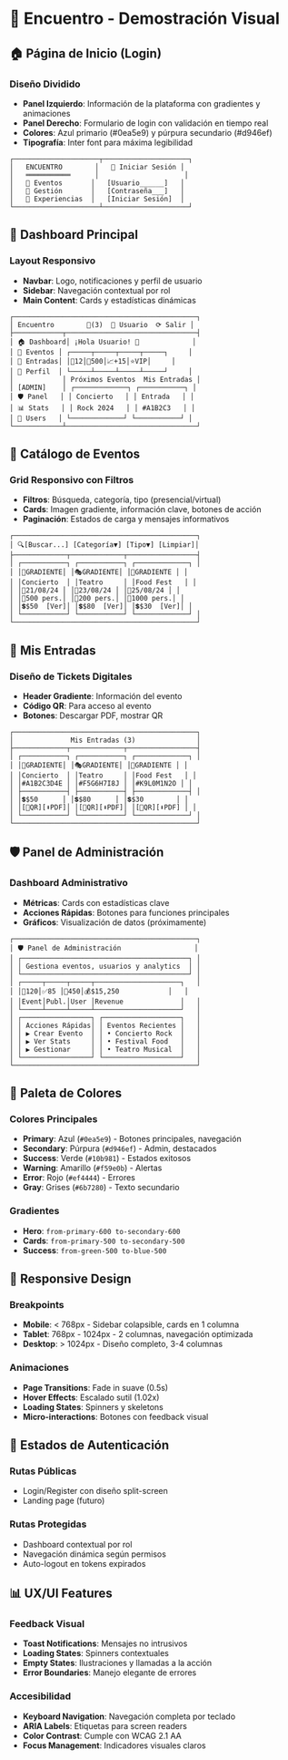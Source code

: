 # 🎨 Encuentro - Demostración Visual

## 🏠 Página de Inicio (Login)

### Diseño Dividido
- **Panel Izquierdo**: Información de la plataforma con gradientes y animaciones
- **Panel Derecho**: Formulario de login con validación en tiempo real
- **Colores**: Azul primario (#0ea5e9) y púrpura secundario (#d946ef)
- **Tipografía**: Inter font para máxima legibilidad

```
┌─────────────────────┬─────────────────────┐
│   ENCUENTRO        │   🔐 Iniciar Sesión │
│   ═══════════      │                     │
│   🎉 Eventos       │   [Usuario______]   │
│   📱 Gestión       │   [Contraseña___]   │
│   🎫 Experiencias  │   [Iniciar Sesión]  │
└─────────────────────┴─────────────────────┘
```

## 📱 Dashboard Principal

### Layout Responsivo
- **Navbar**: Logo, notificaciones y perfil de usuario
- **Sidebar**: Navegación contextual por rol
- **Main Content**: Cards y estadísticas dinámicas

```
┌─────────────────────────────────────────────┐
│ Encuentro        🔔(3)  👤 Usuario  ⟳ Salir │
├────────────┬────────────────────────────────┤
│ 🏠 Dashboard│ ¡Hola Usuario! 👋             │
│ 📅 Eventos │ ┌─────┬─────┬─────┬─────┐     │
│ 🎫 Entradas│ │📅12│👥500│📈+15│⭐VIP│     │
│ 👤 Perfil  │ └─────┴─────┴─────┴─────┘     │
│            │ Próximos Eventos  Mis Entradas │
│ [ADMIN]    │ ┌─────────────┐ ┌───────────┐ │
│ 🛡️ Panel   │ │ Concierto   │ │ Entrada   │ │
│ 📊 Stats   │ │ Rock 2024   │ │ #A1B2C3   │ │
│ 👥 Users   │ └─────────────┘ └───────────┘ │
└────────────┴────────────────────────────────┘
```

## 🎪 Catálogo de Eventos

### Grid Responsivo con Filtros
- **Filtros**: Búsqueda, categoría, tipo (presencial/virtual)
- **Cards**: Imagen gradiente, información clave, botones de acción
- **Paginación**: Estados de carga y mensajes informativos

```
┌─────────────────────────────────────────────┐
│ 🔍[Buscar...] [Categoría▼] [Tipo▼] [Limpiar]│
├─────────────┬─────────────┬─────────────────┤
│ ┌───────────┐ ┌───────────┐ ┌─────────────┐ │
│ │🎵GRADIENTE│ │🎭GRADIENTE│ │🍕GRADIENTE │ │
│ │Concierto  │ │Teatro     │ │Food Fest   │ │
│ │📅21/08/24 │ │📅23/08/24 │ │📅25/08/24 │ │
│ │👥500 pers.│ │👥200 pers.│ │👥1000 pers.│ │
│ │💲$50  [Ver]│ │💲$80  [Ver]│ │💲$30  [Ver]│ │
│ └───────────┘ └───────────┘ └─────────────┘ │
└─────────────────────────────────────────────┘
```

## 🎫 Mis Entradas

### Diseño de Tickets Digitales
- **Header Gradiente**: Información del evento
- **Código QR**: Para acceso al evento
- **Botones**: Descargar PDF, mostrar QR

```
┌─────────────────────────────────────────────┐
│              Mis Entradas (3)               │
├─────────────┬─────────────┬─────────────────┤
│ ┌───────────┐ ┌───────────┐ ┌─────────────┐ │
│ │🎵GRADIENTE│ │🎭GRADIENTE│ │🍕GRADIENTE │ │
│ │Concierto  │ │Teatro     │ │Food Fest   │ │
│ │#A1B2C3D4E │ │#F5G6H7I8J │ │#K9L0M1N2O │ │
│ ├───────────┤ ├───────────┤ ├─────────────┤ │
│ │💲$50      │ │💲$80      │ │💲$30        │ │
│ │[📱QR][⬇PDF]│ │[📱QR][⬇PDF]│ │[📱QR][⬇PDF] │ │
│ └───────────┘ └───────────┘ └─────────────┘ │
└─────────────────────────────────────────────┘
```

## 🛡️ Panel de Administración

### Dashboard Administrativo
- **Métricas**: Cards con estadísticas clave
- **Acciones Rápidas**: Botones para funciones principales
- **Gráficos**: Visualización de datos (próximamente)

```
┌─────────────────────────────────────────────┐
│ 🛡️ Panel de Administración                  │
│ ┌─────────────────────────────────────────┐ │
│ │ Gestiona eventos, usuarios y analytics  │ │
│ └─────────────────────────────────────────┘ │
│ ┌─────┬─────┬─────┬─────────────────────┐   │
│ │📅120│✅85 │👥450│💰$15,250            │   │
│ │Event│Publ.│User │Revenue              │   │
│ └─────┴─────┴─────┴─────────────────────┘   │
│ ┌─────────────────┐ ┌───────────────────┐   │
│ │ Acciones Rápidas│ │ Eventos Recientes │   │
│ │ ▶ Crear Evento  │ │ • Concierto Rock  │   │
│ │ ▶ Ver Stats     │ │ • Festival Food   │   │
│ │ ▶ Gestionar     │ │ • Teatro Musical  │   │
│ └─────────────────┘ └───────────────────┘   │
└─────────────────────────────────────────────┘
```

## 🎨 Paleta de Colores

### Colores Principales
- **Primary**: Azul (`#0ea5e9`) - Botones principales, navegación
- **Secondary**: Púrpura (`#d946ef`) - Admin, destacados
- **Success**: Verde (`#10b981`) - Estados exitosos
- **Warning**: Amarillo (`#f59e0b`) - Alertas
- **Error**: Rojo (`#ef4444`) - Errores
- **Gray**: Grises (`#6b7280`) - Texto secundario

### Gradientes
- **Hero**: `from-primary-600 to-secondary-600`
- **Cards**: `from-primary-500 to-secondary-500`
- **Success**: `from-green-500 to-blue-500`

## 📱 Responsive Design

### Breakpoints
- **Mobile**: < 768px - Sidebar colapsible, cards en 1 columna
- **Tablet**: 768px - 1024px - 2 columnas, navegación optimizada
- **Desktop**: > 1024px - Diseño completo, 3-4 columnas

### Animaciones
- **Page Transitions**: Fade in suave (0.5s)
- **Hover Effects**: Escalado sutil (1.02x)
- **Loading States**: Spinners y skeletons
- **Micro-interactions**: Botones con feedback visual

## 🔐 Estados de Autenticación

### Rutas Públicas
- Login/Register con diseño split-screen
- Landing page (futuro)

### Rutas Protegidas
- Dashboard contextual por rol
- Navegación dinámica según permisos
- Auto-logout en tokens expirados

## 📊 UX/UI Features

### Feedback Visual
- **Toast Notifications**: Mensajes no intrusivos
- **Loading States**: Spinners contextuales
- **Empty States**: Ilustraciones y llamadas a la acción
- **Error Boundaries**: Manejo elegante de errores

### Accesibilidad
- **Keyboard Navigation**: Navegación completa por teclado
- **ARIA Labels**: Etiquetas para screen readers
- **Color Contrast**: Cumple con WCAG 2.1 AA
- **Focus Management**: Indicadores visuales claros
